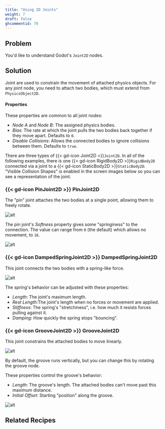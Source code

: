 ```yaml
---
title: "Using 2D Joints"
weight: 7
draft: false
ghcommentid: 70
---
```


## Problem

You'd like to understand Godot's `Joint2D` nodes.

## Solution

Joint are used to constrain the movement of attached physics objects. For any joint node, you need to attach two bodies, which must extend from `PhysicsObject2D`.

#### Properties

These properties are common to all joint nodes:

- _Node A_ and _Node B_: The assigned physics bodies.
- _Bias_: The rate at which the joint pulls the two bodies back together if they move apart. Defaults to `0`.
- _Disable Collisions_: Allows the connected bodies to ignore collisions between them. Defaults to `true`.

There are three types of {{< gd-icon Joint2D >}}`Joint2D`. In all of the following examples, there is one {{< gd-icon RigidBody2D >}}`RigidBody2D` connected via a joint to a {{< gd-icon StaticBody2D >}}`StaticBody2D`. "Visible Collision Shapes" is enabled in the screen images below so you can see a representation of the joint.

### {{< gd-icon PinJoint2D >}} PinJoint2D

The "pin" joint attaches the two bodies at a single point, allowing them to freely rotate.

![alt](/godot_recipes/3.x/img/pinjoint_example.gif)

The pin joint's _Softness_ property gives some "springiness" to the connection. The value can range from `0` (the default) which allows no movement, to `16`.

![alt](/godot_recipes/3.x/img/pinjoint_example2.gif)

### {{< gd-icon DampedSpringJoint2D >}} DampedSpringJoint2D

This joint connects the two bodies with a spring-like force.

![alt](/godot_recipes/3.x/img/springjoint_example.gif)

The spring's behavior can be adjusted with these properties:

- _Length_: The joint's maximum length.
- _Rest Length_:The joint's length when no forces or movement are applied.
- _Stiffness_: The spring's "stretchiness", i.e. how much it resists forces pulling against it.
- _Damping_: How quickly the spring stops "bouncing".

### {{< gd-icon GrooveJoint2D >}} GrooveJoint2D

This joint constrains the attached bodies to move linearly.

![alt](/godot_recipes/3.x/img/groovejoint_example.gif)

By default, the groove runs vertically, but you can change this by rotating the groove node.

These properties control the groove's behavior:

- _Length_: The groove's length. The attached bodies can't move past this maximum distance.
- _Initial Offset_: Starting "position" along the groove.

<!-- You can download an example project to play with these joints here: [physics_joints.zip](/godot_recipes/3.x/files/physics_joints.zip) -->

![alt](/godot_recipes/3.x/img/joints_demo.png)

## Related Recipes
